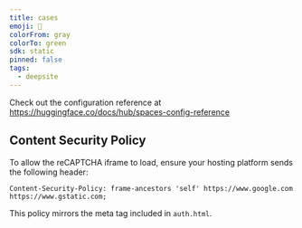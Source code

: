 ```yaml
---
title: cases
emoji: 🐳
colorFrom: gray
colorTo: green
sdk: static
pinned: false
tags:
  - deepsite
---
```


Check out the configuration reference at https://huggingface.co/docs/hub/spaces-config-reference

## Content Security Policy

To allow the reCAPTCHA iframe to load, ensure your hosting platform sends the following header:

```
Content-Security-Policy: frame-ancestors 'self' https://www.google.com https://www.gstatic.com;
```

This policy mirrors the meta tag included in `auth.html`.
